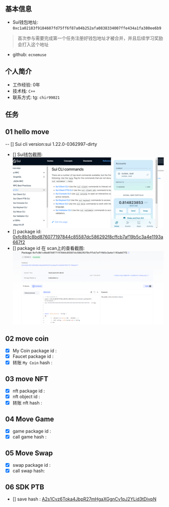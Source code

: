 ## 基本信息
- Sui钱包地址: `0xc1a02183f9184607fd75ff6f87a04b252afa0838334007ffe434a1fa380ee6b9`
> 首次参与需要完成第一个任务注册好钱包地址才被合并，并且后续学习奖励会打入这个地址
- github: `ecnemuse`

## 个人简介
- 工作经验: 0年
- 技术栈: `C++`
- 联系方式: tg: `chir99021` 

## 任务

##   01 hello move  
-- [] Sui cli version:sui 1.22.0-0362997-dirty

- [] Sui钱包截图: ![Sui钱包截图](./codes/task1/wallet.png)
- [] package id: [0xfc8b1c8bd876077197844c85587dc586292f8cffcb7af19b5c3a4e1193a667f2](https://suivision.xyz/package/0xfc8b1c8bd876077197844c85587dc586292f8cffcb7af19b5c3a4e1193a667f2)
- [] package id 在 scan上的查看截图:![Scan截图](./codes/task1/paCKAGE.png)
      
##   02 move coin
- [x] My Coin package id :
- [x] Faucet package id : 
- [x] 转账 `My Coin` hash : 

##   03 move NFT
- [x] nft package id :
- [x] nft object id : 
- [x] 转账 nft hash :
##   04 Move Game
- [x] game package id :
- [x] call game hash : 

##   05 Move Swap
- [x] swap package id :
- [x] call swap hash: 
 
##   06 SDK PTB
- [] save hash : [A2s1Cvz6Toka4JbpR27mHgaXGgnCv1pJ2YLid3tDivpN](https://suivision.xyz/txblock/A2s1Cvz6Toka4JbpR27mHgaXGgnCv1pJ2YLid3tDivpN)
